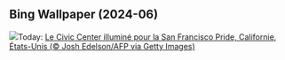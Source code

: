 ## Bing Wallpaper (2024-06)
![](https://www.bing.com/th?id=OHR.PrideMonthSF_FR-FR1847983334_UHD.jpg&w=1000)Today: [Le Civic Center illuminé pour la San Francisco Pride, Californie, États-Unis (© Josh Edelson/AFP via Getty Images)](https://www.bing.com/th?id=OHR.PrideMonthSF_FR-FR1847983334_UHD.jpg)